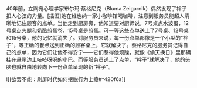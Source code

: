 40年前，立陶宛心理学家布尔玛·蔡格尼克（Bluma Zeigarnik）偶然发现了袢子扣人心弦的力量。[插图]她在维也纳一家小咖啡馆喝咖啡，注意到服务员能超人清晰地记住顾客的点单。当他走到厨房旁，他知道要对厨师说，7号桌点水波蛋，12号桌点火腿和奶酪煎蛋卷，15号桌是煎蛋。可一等这些点单送上了7号桌、12号桌和15号桌，他的记忆就消失了。对服务员来说，每一份点单都像是一个小型的“袢子”，等正确的餐点送到正确的顾客桌上，它就解决了。蔡格尼克的服务员记得自己的点单，因为它们让他不得安宁——它们惹得他烦躁，就像《偷天换日》里那辆挂在悬崖边上吱吱呀呀的小巴。而等服务员送上了点单，“袢子”就解决了，他的头脑也就自由地转向下一份点单呈现的新“袢子”。
 
![[欲罢不能：刷屏时代如何摆脱行为上瘾#^420f6a]]